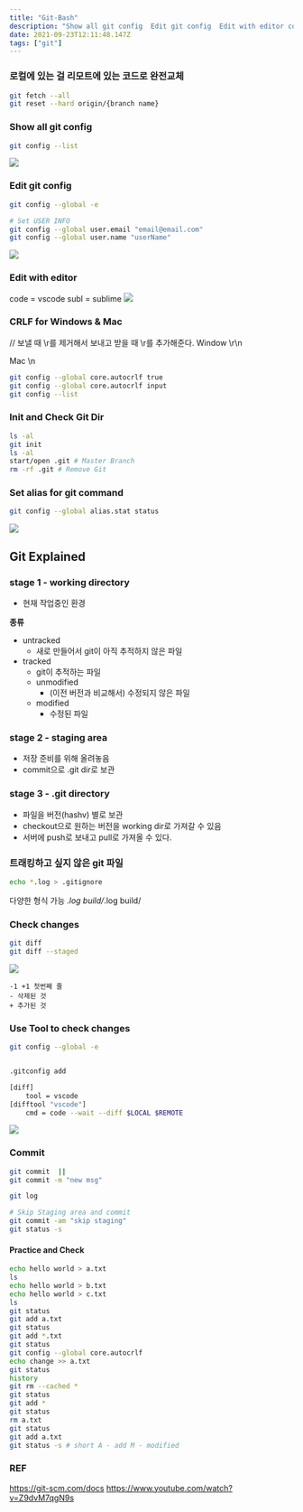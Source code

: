```yaml
---
title: "Git-Bash"
description: "Show all git config  Edit git config  Edit with editor code = vscode subl = sublime  CRLF for Windows & Mac // 보낼 때 \r를 제거해서 보내고 받을 때 \r를 추가해준다. Windo"
date: 2021-09-23T12:11:48.147Z
tags: ["git"]
---
```

### 로컬에 있는 걸 리모트에 있는 코드로 완전교체
```bash
git fetch --all
git reset --hard origin/{branch name}
```

### Show all git config
``` bash
git config --list
```
![](/images/e51877f6-ee69-4e9b-9b2e-683acaaeae90-image.png)


### Edit git config
```bash
git config --global -e

# Set USER INFO
git config --global user.email "email@email.com"
git config --global user.name "userName"
```
![](/images/5c290231-b711-4161-8d4d-1a55d469c87c-image.png)

### Edit with editor
code = vscode 
subl = sublime
![](/images/7f5f7ed1-7f8e-4ffe-9b63-ef44b3f5095a-image.png)

### CRLF for Windows & Mac
// 보낼 때 \r를 제거해서 보내고 받을 때 \r를 추가해준다.
Window \r\n 

Mac \n

```bash
git config --global core.autocrlf true
git config --global core.autocrlf input
git config --list
```

### Init and Check Git Dir
``` bash
ls -al
git init
ls -al
start/open .git # Master Branch
rm -rf .git # Remove Git 
```

### Set alias for git command
``` bash
git config --global alias.stat status
```
![](/images/188cbe3d-1df9-4472-be89-b9b93ff8ece1-image.png)


## Git Explained
### stage 1 - working directory
- 현재 작업중인 환경

**종류**
- untracked
	- 새로 만들어서 git이 아직 추적하지 않은 파일
- tracked
	- git이 추적하는 파일
    - unmodified
    	- (이전 버전과 비교해서) 수정되지 않은 파일
    - modified
    	- 수정된 파일

### stage 2 - staging area
- 저장 준비를 위해 올려놓음
- commit으로 .git dir로 보관

### stage 3 - .git directory
- 파일을 버전(hashv) 별로 보관 
- checkout으로 원하는 버전을 working dir로 가져갈 수 있음 
- 서버에 push로 보내고 pull로 가져올 수 있다. 

### 트래킹하고 싶지 않은 git 파일
``` bash
echo *.log > .gitignore
```
  다양한 형식 가능 
  *.log
  build/*.log
  build/
  
### Check changes
```bash
git diff
git diff --staged
```
![](/images/a3f5e0a4-6c34-4623-bd4d-3efda41b1daf-image.png)
```
-1 +1 첫번째 줄 
- 삭제된 것 
+ 추가된 것
```


### Use Tool to check changes
``` bash
git config --global -e


.gitconfig add

[diff]
	tool = vscode
[difftool "vscode"]
	cmd = code --wait --diff $LOCAL $REMOTE
```
![](/images/c98e1fb1-e174-403f-85fc-2bd72d8a7d73-image.png)

### Commit
``` bash
git commit  ||
git commit -m "new msg"

git log

# Skip Staging area and commit
git commit -am "skip staging"
git status -s
```

#### Practice and Check
``` bash
echo hello world > a.txt
ls
echo hello world > b.txt
echo hello world > c.txt
ls
git status
git add a.txt
git status
git add *.txt
git status
git config --global core.autocrlf
echo change >> a.txt
git status
history
git rm --cached *
git status
git add *
git status
rm a.txt
git status
git add a.txt
git status -s # short A - add M - modified

```

### REF
https://git-scm.com/docs
https://www.youtube.com/watch?v=Z9dvM7qgN9s
